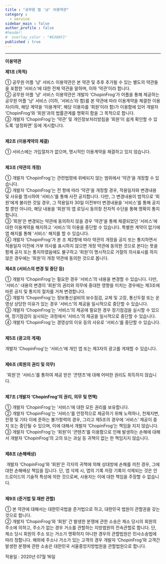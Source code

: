 ```yaml
---
title : "공무원 앱 '냥' 이용약관"
category :
  - service
sidebar_main : false
author_profile : false
#header:
#  overlay_color : "#6388F1"
published : true
---
```

<hr>

**이용약관**

**제1조 (목적)**<br/>

① 공무원 어플 '냥' 서비스 이용약관은 본 약관 및 추후 추가될 수 있는 별도의 약관들을 포함한 ‘서비스’에 대한 전체 약관을 말하며, 이하 ‘약관’이라 합니다.<br/>
② 공무원 어플 '냥' 서비스 이용약관은 개발자 ‘ChopinFrog’가 어플을 통해 제공하는 공무원 어플 '냥' 서비스 (이하, ‘서비스’라 함)를 본 약관에 따라 이용계약을 체결한 이용자(이하, 해당 계약을 ‘이용계약’, 해당 이용자를 ‘회원’이라 함)가 이용함에 있어 개발자 ‘ChopinFrog’와 ‘회원’과의 법률관계를 명확히 함을 그 목적으로 합니다.<br/>
③ 개발자 ‘ChopinFrog’는 ‘약관’ 및 개인정보처리방침을 ‘회원’이 쉽게 확인할 수 있도록 ‘설정화면’ 등에 게시합니다.<br/><br/>


**제2조 (이용계약의 체결)**

① 서비스에는 가입절차가 없으며, 명시적인 이용계약을 체결하고 있지 않습니다.<br/><br/>


**제3조 (약관의 개정)**

① 개발자 ‘ChopinFrog'는 관련법령에 위배되지 않는 범위에서 ‘약관’을 개정할 수 있습니다.<br/>
② 개발자 ‘ChopinFrog'는 전 항에 따라 ‘약관’을 개정할 경우, 적용일자와 변경내용 및 사유를 명시하여 ‘서비스’를 통해 사전 공지합니다. 다만, 그 변경내용이 법적으로 ‘회원’에게 불리한 것일 경우, 그 적용일자 30일 이전부터 변경내용을 ‘서비스’를 통해 공지할 뿐만 아니라, 해당 내용을 ‘회원’의 앱 로딩시 동의창 전자적 수단을 통해 명확히 통지합니다.<br/>
③ ‘회원’은 변경되는 약관에 동의하지 않을 경우 ‘약관’을 통해 체결되었던 ‘서비스’에 대한 이용계약을 해지하고 ‘서비스’의 이용을 중단할 수 있습니다. 특별한 계약이 없기에 앱 해지를 통해 '서비스' 해지를 할 수 있습니다.<br/>
④ 개발자 ‘ChopinFrog'가 본 조 제2항에 따라 약관의 개정을 공지 또는 통지하면서 적용일자 이전에 거부 의사를 표시하지 않으면 개정 약관에 동의한 것으로 본다는 뜻을 함께 공지 또는 통지하였음에도 불구하고 ‘회원’이 명시적으로 거절의 의사표시를 하지 않은 경우에는 ‘회원’이 개정 약관에 동의한 것으로 봅니다.<br/>


**제4조 (서비스의 변경 및 중단 등)**

① 개발자 ‘ChopinFrog'는 필요한 경우 ‘서비스’의 내용을 변경할 수 있습니다. 다만, ‘서비스’ 내용의 변경이 ‘회원’의 권리와 의무에 중대한 영향을 미치는 경우에는 제3조에 따른 공지 및 통지의 절차를 거쳐 변경합니다.<br/>
② 개발자 ‘ChopinFrog'는 정보통신설비의 보수점검, 교체 및 고장, 통신두절 또는 운영상 상당한 이유가 있는 경우 ‘서비스’의 제공을 일시적으로 중단할 수 있습니다.<br/>
③ 개발자 ‘ChopinFrog'는 ‘서비스’의 제공에 필요한 경우 정기점검을 실시할 수 있으며, 정기점검이 실시되는 과정에서 ‘서비스’의 제공을 일시적으로 중단할 수 있습니다.<br/>
④ 개발자 ‘ChopinFrog'는 경영상의 이유 등의 사유로 ‘서비스’를 중단할 수 있습니다.<br/><br/>


**제5조 (광고의 게재)**

개발자 ‘ChopinFrog'는 ‘서비스’에 개인 앱 또는 제3자의 광고를 게재할 수 있습니다.<br/><br/>


**제6조 (회원의 권리 및 의무)**

 ‘회원’은 ‘서비스’를 통하여 제공 받은 ‘콘텐츠’에 대해 어떠한 권리도 취득하지 않습니다.<br/><br/>


**제7조 (개발자 ‘ChopinFrog’의 권리, 의무 및 면책)**

① 개발자 ‘ChopinFrog'는 ‘서비스’에 대한 모든 권리를 보유합니다.<br/>
② 개발자 ‘ChopinFrog'는 ‘서비스’를 안정적으로 제공하기 위해 노력하나, 천재지변, 전쟁 및 기타 이에 준하는 불가항력의 경우, 그리고 제5조의 경우에 ‘서비스’ 제공이 중지 또는 중단될 수 있으며, 이에 대해서 개발자 ‘ChopinFrog’는 책임을 지지 않습니다.<br/>
③ 개발자 ‘ChopinFrog'는 ‘회원’이 ‘콘텐츠’를 이용함으로 인해 발생하는 손해에 대해서 개발자 ‘ChopinFrog’의 고의 또는 과실 등 귀책이 없는 한 책임지지 않습니다.<br/><br/>


**제8조 (손해배상)**

 개발자 ‘ChopinFrog'와 ‘회원’은 각자의 귀책에 의해 상대방에 손해를 끼친 경우, 그에 대한 손해배상 책임을 집니다. 단, 앱 삭제 시, 앱의 기록 저장 기록이 삭제되는 것은 안드로이드의 기술적 특성에 의한 것으로써, 사용자는 이에 대한 책임을 주장할 수 없습니다.<br/><br/>


**제9조 (준거법 및 재판 관할)**

① 본 약관에 대해서는 대한민국법을 준거법으로 하고, 대한민국 법원이 관할권을 갖는 것으로 합니다.<br/>
② 개발자 ‘ChopinFrog'와 ‘회원’ 간 발생한 분쟁에 관한 소송은 제소 당시의 회원의 주소에 의하고, 주소가 없는 경우 거소를 관할하는 지방법원의 전속관할로 합니다. 단, 제소 당시 회원의 주소 또는 거소가 명확하지 아니한 경우의 관할법원은 민사소송법에 따라 정합니다. 해외에 주소나 거소가 있는 고객의 경우 개발자 ‘ChopinFrog’와 고객간 발생한 분쟁에 관한 소송은 대한민국 서울중앙지방법원을 관할법원으로 합니다.

적용일 : 2020년 07월 16일